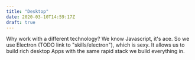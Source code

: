 ```yaml
---
title: "Desktop"
date: 2020-03-10T14:59:17Z
draft: true
---
```


Why work with a different technology? We know Javascript, it's ace. So we use Electron (TODO link to "skills/electron"), which is sexy. It allows us to build rich desktop Apps with the same rapid stack we build everything in. 